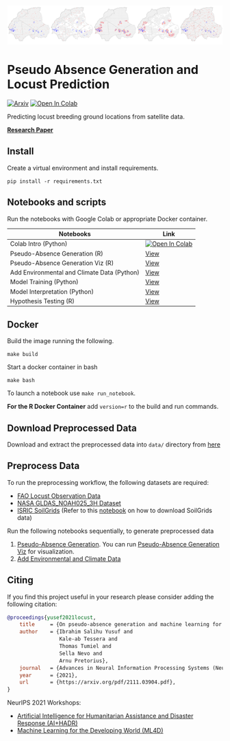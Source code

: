 ![pseudo-absence image header](https://github.com/instadeepai/locust-predict/blob/main/images/readme-header.png)

# Pseudo Absence Generation and Locust Prediction

[![Arxiv](https://img.shields.io/badge/ArXiv-2111.03904-orange.svg)](https://arxiv.org/pdf/2111.03904.pdf) [![Open In Colab](https://colab.research.google.com/assets/colab-badge.svg)](https://colab.research.google.com/github/instadeepai/locust-predict/blob/main/notebooks/Colab-Tutorial.ipynb)

Predicting locust breeding ground locations from satellite data.


**[Research Paper](https://arxiv.org/abs/2111.03904)**

## Install

Create a virtual environment and install requirements.

```
pip install -r requirements.txt
```

## Notebooks and scripts

Run the notebooks with Google Colab or appropriate Docker container. 

Notebooks | Link
---      | ---
Colab Intro (Python)| [![Open In Colab](https://colab.research.google.com/assets/colab-badge.svg)](https://colab.research.google.com/github/instadeepai/locust-predict/blob/main/notebooks/Colab-Tutorial.ipynb)
Pseudo-Absence Generation (R)| [View](https://github.com/instadeepai/locust-predict/blob/main/notebooks/Pseudo%20Absence%20Generation.ipynb)
Pseudo-Absence Generation Viz (R)| [View](https://github.com/instadeepai/locust-predict/blob/main/notebooks/Pseudo%20Absence%20Generation%20Viz.ipynb)
Add Environmental and Climate Data (Python)| [View](https://github.com/instadeepai/locust-predict/blob/main/notebooks/Append%20History%20Data.ipynb)
Model Training (Python)| [View](https://github.com/instadeepai/locust-predict/blob/main/notebooks/Locust-Prediction-Modelling.ipynb)
Model Interpretation (Python)| [View](https://github.com/instadeepai/locust-predict/blob/main/notebooks/Interpretation.ipynb)
Hypothesis Testing (R)| [View](https://github.com/instadeepai/locust-predict/blob/main/hypothesis_testing.R)

## Docker

Build the image running the following.
```
make build
```

Start a docker container in bash
```
make bash
```

To launch a notebook use `make run_notebook`.

**For the R Docker Container** add `version=r` to the build and run commands.

## Download Preprocessed Data
Download and extract the preprocessed data into `data/` directory from [here](https://drive.google.com/file/d/1rZjRooS8AzUjuuNHf5_7YX_pd1U4iuDt/view?usp=sharing)

## Preprocess Data
To run the preprocessing workflow, the following datasets are required:
- [FAO Locust Observation Data](https://locust-hub-hqfao.hub.arcgis.com/datasets/hqfao::hoppers-1/about)
- [NASA GLDAS_NOAH025_3H Dataset](https://disc.gsfc.nasa.gov/datasets/GLDAS_NOAH025_3H_2.1/summary)
- [ISRIC SoilGrids](https://soilgrids.org/) (Refer to this [notebook](https://github.com/instadeepai/locust-predict/blob/main/notebooks/notebooks/Download%20ISRIC%20SoilGrids%20Data.ipynb) on how to download SoilGrids data)

Run the following notebooks sequentially, to generate preprocessed data
1. [Pseudo-Absence Generation](https://github.com/instadeepai/locust-predict/blob/main/notebooks/Pseudo%20Absence%20Generation.ipynb). You can run [Pseudo-Absence Generation Viz](https://github.com/instadeepai/locust-predict/blob/main/notebooks/Pseudo%20Absence%20Generation%20Viz.ipynb) for visualization.
2. [Add Environmental and Climate Data](https://github.com/instadeepai/locust-predict/blob/main/notebooks/Append%20History%20Data.ipynb)

<!-- ## Download Data with DVC

Make sure the Google Cloud SDK is [installed](https://cloud.google.com/sdk/docs/install) and you are authenticated.

After downloading the sdk, authenticate:

```
gcloud auth login
gcloud auth application-default login
```

Download data:

```
dvc pull
``` -->

## Citing


If you find this project useful in your research please consider adding the following citation:

```bibtex
@proceedings{yusef2021locust,
    title     = {On pseudo-absence generation and machine learning for locust breeding ground prediction in Africa},
    author    = {Ibrahim Salihu Yusuf and
                 Kale-ab Tessera and
                 Thomas Tumiel and
                 Sella Nevo and
                 Arnu Pretorius},
    journal   = {Advances in Neural Information Processing Systems (NeurIPS) workshop, 2021, Sydney},
    year      = {2021},
    url       = {https://arxiv.org/pdf/2111.03904.pdf},
}
```

NeurIPS 2021 Workshops: 
* [Artificial Intelligence for Humanitarian Assistance and Disaster Response (AI+HADR)](https://www.hadr.ai/home)
* [Machine Learning for the Developing World (ML4D)](https://ml4d.notion.site/ml4d/Machine-Learning-for-the-Developing-World-ML4D-2021-548251eab3df4517819c4742c2e5c853)
